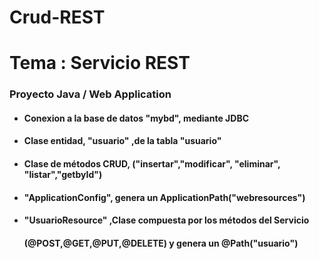 # Crud-REST

# Tema : Servicio REST

### Proyecto Java / Web Application
 - #### Conexion a la base de datos "mybd", mediante JDBC
 - #### Clase entidad, "usuario" ,de la tabla "usuario"  
 - #### Clase de métodos CRUD, ("insertar","modificar", "eliminar", "listar","getbyId")
 - #### "ApplicationConfig", genera un ApplicationPath("webresources")          
 - #### "UsuarioResource" ,Clase compuesta por los métodos del Servicio 
   #### (@POST,@GET,@PUT,@DELETE) y genera un @Path("usuario")

